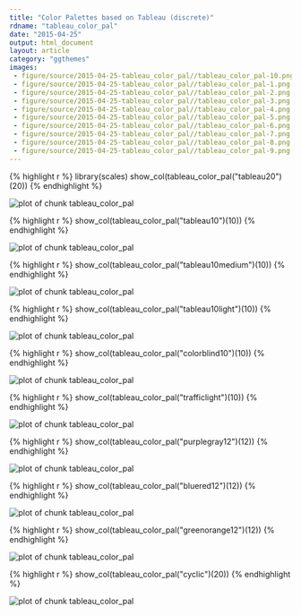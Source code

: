 ```yaml
---
title: "Color Palettes based on Tableau (discrete)"
rdname: "tableau_color_pal"
date: "2015-04-25"
output: html_document
layout: article
category: "ggthemes"
images:
 - figure/source/2015-04-25-tableau_color_pal//tableau_color_pal-10.png
 - figure/source/2015-04-25-tableau_color_pal//tableau_color_pal-1.png
 - figure/source/2015-04-25-tableau_color_pal//tableau_color_pal-2.png
 - figure/source/2015-04-25-tableau_color_pal//tableau_color_pal-3.png
 - figure/source/2015-04-25-tableau_color_pal//tableau_color_pal-4.png
 - figure/source/2015-04-25-tableau_color_pal//tableau_color_pal-5.png
 - figure/source/2015-04-25-tableau_color_pal//tableau_color_pal-6.png
 - figure/source/2015-04-25-tableau_color_pal//tableau_color_pal-7.png
 - figure/source/2015-04-25-tableau_color_pal//tableau_color_pal-8.png
 - figure/source/2015-04-25-tableau_color_pal//tableau_color_pal-9.png
---
```





{% highlight r %}
library(scales)
show_col(tableau_color_pal("tableau20")(20))
{% endhighlight %}

![plot of chunk tableau_color_pal](/allYourFigureAreBelongToUs/figure/source/2015-04-25-tableau_color_pal/tableau_color_pal-1.png) 

{% highlight r %}
show_col(tableau_color_pal("tableau10")(10))
{% endhighlight %}

![plot of chunk tableau_color_pal](/allYourFigureAreBelongToUs/figure/source/2015-04-25-tableau_color_pal/tableau_color_pal-2.png) 

{% highlight r %}
show_col(tableau_color_pal("tableau10medium")(10))
{% endhighlight %}

![plot of chunk tableau_color_pal](/allYourFigureAreBelongToUs/figure/source/2015-04-25-tableau_color_pal/tableau_color_pal-3.png) 

{% highlight r %}
show_col(tableau_color_pal("tableau10light")(10))
{% endhighlight %}

![plot of chunk tableau_color_pal](/allYourFigureAreBelongToUs/figure/source/2015-04-25-tableau_color_pal/tableau_color_pal-4.png) 

{% highlight r %}
show_col(tableau_color_pal("colorblind10")(10))
{% endhighlight %}

![plot of chunk tableau_color_pal](/allYourFigureAreBelongToUs/figure/source/2015-04-25-tableau_color_pal/tableau_color_pal-5.png) 

{% highlight r %}
show_col(tableau_color_pal("trafficlight")(10))
{% endhighlight %}

![plot of chunk tableau_color_pal](/allYourFigureAreBelongToUs/figure/source/2015-04-25-tableau_color_pal/tableau_color_pal-6.png) 

{% highlight r %}
show_col(tableau_color_pal("purplegray12")(12))
{% endhighlight %}

![plot of chunk tableau_color_pal](/allYourFigureAreBelongToUs/figure/source/2015-04-25-tableau_color_pal/tableau_color_pal-7.png) 

{% highlight r %}
show_col(tableau_color_pal("bluered12")(12))
{% endhighlight %}

![plot of chunk tableau_color_pal](/allYourFigureAreBelongToUs/figure/source/2015-04-25-tableau_color_pal/tableau_color_pal-8.png) 

{% highlight r %}
show_col(tableau_color_pal("greenorange12")(12))
{% endhighlight %}

![plot of chunk tableau_color_pal](/allYourFigureAreBelongToUs/figure/source/2015-04-25-tableau_color_pal/tableau_color_pal-9.png) 

{% highlight r %}
show_col(tableau_color_pal("cyclic")(20))
{% endhighlight %}

![plot of chunk tableau_color_pal](/allYourFigureAreBelongToUs/figure/source/2015-04-25-tableau_color_pal/tableau_color_pal-10.png) 